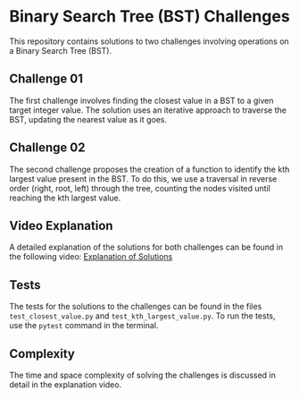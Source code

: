 # Binary Search Tree (BST) Challenges

This repository contains solutions to two challenges involving operations on a Binary Search Tree (BST).

## Challenge 01

The first challenge involves finding the closest value in a BST to a given target integer value. The solution uses an iterative approach to traverse the BST, updating the nearest value as it goes.

## Challenge 02

The second challenge proposes the creation of a function to identify the kth largest value present in the BST. To do this, we use a traversal in reverse order (right, root, left) through the tree, counting the nodes visited until reaching the kth largest value.

## Video Explanation

A detailed explanation of the solutions for both challenges can be found in the following video: [Explanation of Solutions](https://www.loom.com/share/6cc281b28617410ba27515dfc1fab4b7?sid=ba641564-ee10-4858-bd7c-1a84523d30d7)

## Tests

The tests for the solutions to the challenges can be found in the files `test_closest_value.py` and `test_kth_largest_value.py`. To run the tests, use the `pytest` command in the terminal.

## Complexity

The time and space complexity of solving the challenges is discussed in detail in the explanation video.
